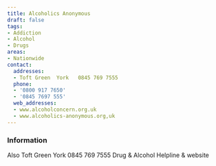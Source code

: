 ```yaml
---
title: Alcoholics Anonymous
draft: false
tags:
- Addiction
- Alcohol
- Drugs
areas:
- Nationwide
contact:
  addresses:
  - Toft Green  York   0845 769 7555
  phone:
  - '0800 917 7650'
  - '0845 7697 555'
  web_addresses:
  - www.alcoholconcern.org.uk
  - www.alcoholics-anonymous.org,uk
---
```


### Information
Also  Toft Green  York   0845 769 7555
Drug & Alcohol Helpline & website

